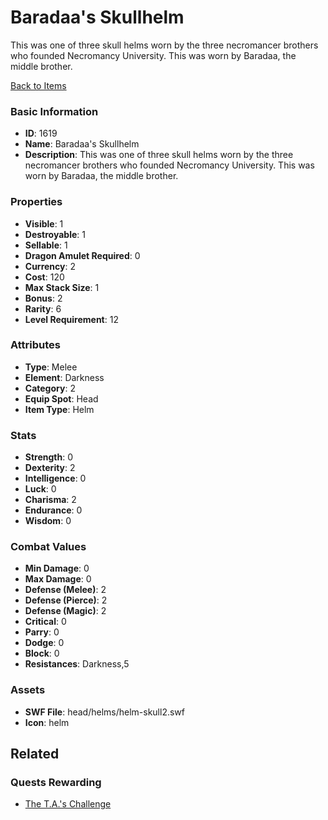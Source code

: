 # Baradaa's Skullhelm

This was one of three skull helms worn by the three necromancer brothers who founded Necromancy University. This was worn by Baradaa, the middle brother.

[Back to Items](../items.md)

### Basic Information

- **ID**: 1619
- **Name**: Baradaa&#039;s Skullhelm
- **Description**: This was one of three skull helms worn by the three necromancer brothers who founded Necromancy University. This was worn by Baradaa, the middle brother.

### Properties

- **Visible**: 1
- **Destroyable**: 1
- **Sellable**: 1
- **Dragon Amulet Required**: 0
- **Currency**: 2
- **Cost**: 120
- **Max Stack Size**: 1
- **Bonus**: 2
- **Rarity**: 6
- **Level Requirement**: 12

### Attributes

- **Type**: Melee
- **Element**: Darkness
- **Category**: 2
- **Equip Spot**: Head
- **Item Type**: Helm

### Stats

- **Strength**: 0
- **Dexterity**: 2
- **Intelligence**: 0
- **Luck**: 0
- **Charisma**: 2
- **Endurance**: 0
- **Wisdom**: 0

### Combat Values

- **Min Damage**: 0
- **Max Damage**: 0
- **Defense (Melee)**: 2
- **Defense (Pierce)**: 2
- **Defense (Magic)**: 2
- **Critical**: 0
- **Parry**: 0
- **Dodge**: 0
- **Block**: 0
- **Resistances**: Darkness,5

### Assets

- **SWF File**: head/helms/helm-skull2.swf
- **Icon**: helm

## Related

### Quests Rewarding

- [The T.A.'s Challenge](../quests/238-the-t-a-s-challenge.md)

